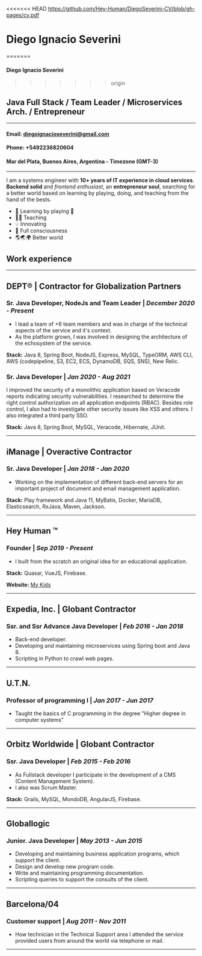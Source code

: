 <<<<<<< HEAD
<https://github.com/Hey-Human/DiegoSeverini-CV/blob/gh-pages/cv.pdf>
# **Diego Ignacio Severini**
=======
#### **Diego Ignacio Severini**
>>>>>>> origin
## **Java Full Stack / Team Leader / Microservices Arch. / Entrepreneur**
---

#### **Email: diegoignacioseverini@gmail.com**
#### **Phone: +5492236820604**
#### Mar del Plata, Buenos Aires, Argentina - Timezone (GMT-3)
---
I am a systems engineer with **10+ years of IT experience in cloud services**. 
**Backend solid** and *frontend enthusiast*, an **entrepreneur soul**, searching for a better world based on learning by playing, doing, and teaching from the hand of the bests.

* 📗 Learning by playing 🥳
* 👨‍🏫 Teaching
* 💡 Innovating 
* 🧘 Full consciousness 
* 🌎🌏🌍 Better world

## **Work experience**
---
## DEPT® | Contractor for Globalization Partners
### Sr. Java Developer, NodeJs and Team Leader | _December 2020 - Present_
* I lead a team of +6 team members and was in charge of the technical aspects of the service and it's context.
* As the platform grown, I was involved in designing the architecture of the echosystem of the service.

**Stack:** Java 8, Spring Boot, NodeJS, Express, MySQL, TypeORM, AWS CLI, AWS (codepipeline, S3, EC2, ECS, DynamoDB, SQS, SNS), New Relic.

### Sr. Java Developer | _Jan 2020 - Aug 2021_
I improved the security of a monolithic application based on Veracode reports indicating security vulnerabilities. 
I researched to determine the right control authorization on all application endpoints (RBAC). 
Besides role control, I also had to investigate other security issues like XSS and others. 
I also integrated a third party SSO.

**Stack:** Java 8, Spring Boot, MySQL, Veracode, Hibernate, JUnit.

---

## iManage | Overactive Contractor
### Sr. Java Developer | _Jan 2018 - Jan 2020_
- Working on the implementation of different back-end servers for an important project of document and email management application. 

**Stack:** Play framework and Java 11, MyBatis, Docker, MariaDB, Elasticsearch, RxJava, Maven, Jackson.

---

## Hey Human ™
### Founder | _Sep 2019 - Present_

- I built from the scratch an original idea for an educational application. 

**Stack:** Quasar, VueJS, Firebase.

**Website:** [My Kids](https://hey-human.github.io/tres-caras/)

---

## Expedia, Inc. | Globant Contractor
### Ssr. and Ssr Advance Java Developer | _Feb 2016 - Jan 2018_

- Back-end developer.
- Developing and maintaining microservices using Spring boot and Java 8. 
- Scripting in Python to crawl web pages.

---

## U.T.N.
### Professor of programming I | _Jan 2017 - Jun 2017_

- Taught the basics of C programming in the degree "Higher degree in computer systems"

---

## Orbitz Worldwide | Globant Contractor
### Ssr. Java Developer | _Feb 2015 - Feb 2016_

- As Fullstack developer I participate in the development of a CMS (Content Management System). 
- I also was Scrum Master.

**Stack:** Grails, MySQL, MondoDB, AngularJS, Firebase.

---

## Globallogic
### Junior. Java Developer | _May 2013 - Jun 2015_

- Developing and maintaining business application programs, which support the client. 
- Design and develop new program code. 
- Write and maintaining programming documentation. 
- Scripting queries to support the consults of the client.
 
---

## Barcelona/04
### Customer support | _Aug 2011 - Nov 2011_

- How technician in the Technical Support area I attended the service provided users from around the world via telephone or mail.

---
